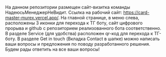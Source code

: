 На данном репозитории размещен сайт-визитка команды НадеюсьМенеджерНеВидит. Ссылка на рабочий сайт: https://card-master-murex.vercel.app/.
На главной странице, в меню слева, расположены 3 иконки для перехода к ТГ боту, сайт цифрового прорыва и github с репозиторием реализованного бота соответственно.
В разделе Service (для удобства) расположен qr-код для перехода к ТГ-боту.
В разделе Get in touch (Вкладка Contact в шапке) можно написать ваши вопросы и предложения по поводу разработанного решения.
Будем рады ответить на все ваши вопросы!
